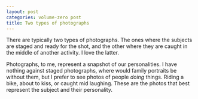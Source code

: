 ```yaml
---
layout: post
categories: volume-zero post
title: Two types of photographs
---
```


There are typically two types of photographs. The ones where the subjects are staged and ready for the shot, and the other where they are caught in the middle of another activity. I love the latter.

Photographs, to me, represent a snapshot of our personalities. I have nothing against staged photographs, where would family portraits be without them, but I prefer to see photos of people *doing* things. Riding a bike, about to kiss, or caught mid laughing. These are the photos that best represent the subject and their personality.